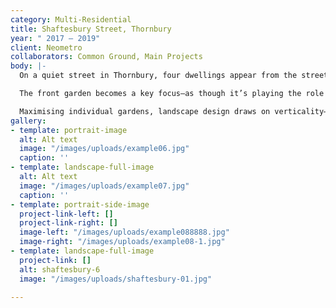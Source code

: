 ```yaml
---
category: Multi-Residential
title: Shaftesbury Street, Thornbury
year: " 2017 — 2019"
client: Neometro
collaborators: Common Ground, Main Projects
body: |-
  On a quiet street in Thornbury, four dwellings appear from the streetscape as one home—subverting the vernacular of a multi-residential development.

  The front garden becomes a key focus—as though it’s playing the role the backyard usually would, with its generous sense of space.

  Maximising individual gardens, landscape design draws on verticality—with _Parthonicissus_ combining with the high timber pergolas, to create a composition with new and existing trees.
gallery:
- template: portrait-image
  alt: Alt text
  image: "/images/uploads/example06.jpg"
  caption: ''
- template: landscape-full-image
  alt: Alt text
  image: "/images/uploads/example07.jpg"
  caption: ''
- template: portrait-side-image
  project-link-left: []
  project-link-right: []
  image-left: "/images/uploads/example088888.jpg"
  image-right: "/images/uploads/example08-1.jpg"
- template: landscape-full-image
  project-link: []
  alt: shaftesbury-6
  image: "/images/uploads/shaftesbury-01.jpg"

---
```

